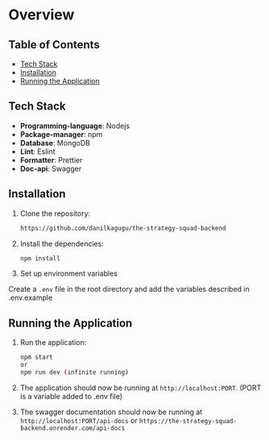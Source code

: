 # Overview

## Table of Contents

- [Tech Stack](#tech-stack)
- [Installation](#installation)
- [Running the Application](#running-the-application)

## Tech Stack

- **Programming-language**: Nodejs
- **Package-manager**: npm
- **Database**: MongoDB
- **Lint**: Eslint
- **Formatter**: Prettier
- **Doc-api**: Swagger

## Installation

1. Clone the repository:

   ```sh
   https://github.com/danilkagugu/the-strategy-squad-backend
   ```

2. Install the dependencies:

   ```sh
   npm install
   ```

3. Set up environment variables

Create a `.env` file in the root directory and add the variables described in .env.example

## Running the Application

1. Run the application:

   ```sh
   npm start
   or
   npm run dev (infinite running)
   ```

2. The application should now be running at `http://localhost:PORT`. (PORT is a variable added to .env file)

3. The swagger documentation should now be running at `http://localhost:PORT/api-docs` or `https://the-strategy-squad-backend.onrender.com/api-docs`
